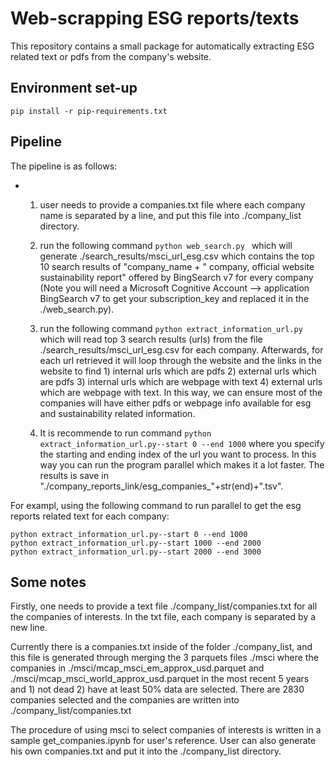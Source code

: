 # Web-scrapping ESG reports/texts

This repository contains a small package for automatically extracting ESG related text or pdfs from the company's website. 



## Environment set-up

```
pip install -r pip-requirements.txt
```

## Pipeline

The pipeline is as follows:

- 1. user needs to provide a companies.txt file where each company name is separated by a line, and put this file into ./company_list directory.
  
  2. run the following command ```python web_search.py ``` which will generate ./search_results/msci_url_esg.csv which contains the top 10 search results of "company_name + " company, official website sustainability report" offered by BingSearch v7 for every company (Note you will need a Microsoft Cognitive Account --> application BingSearch v7 to get your subscription_key and replaced it in the ./web_search.py).
  
  3. run the following command `python extract_information_url.py` which will read top 3 search results (urls) from the file ./search_results/msci_url_esg.csv for each company. Afterwards, for each url retrieved it will loop through the website and the links in the website to find 1) internal urls which are pdfs 2) external urls which are pdfs 3) internal urls which are webpage with text 4) external urls which are webpage with text. In this way, we can ensure most of the companies will have either pdfs or webpage info available for esg and sustainability related information. 
  
  4. It is recommende to run command `python extract_information_url.py--start 0 --end 1000` where you specify the starting and ending index of the url you want to process. In this way you can run the program parallel which makes it a lot faster. The results is save in "./company_reports_link/esg_companies_"+str(end)+".tsv".

For exampl, using the following command to run parallel to get the esg reports related text for each company:

```
python extract_information_url.py--start 0 --end 1000
python extract_information_url.py--start 1000 --end 2000
python extract_information_url.py--start 2000 --end 3000
```

## Some notes

Firstly, one needs to provide a text file ./company_list/companies.txt for all the companies of interests. In the txt file, each company is separated by a new line. 

Currently there is a companies.txt inside of the folder ./company_list, and this file is generated through merging the 3 parquets files ./msci where the companies in ./msci/mcap_msci_em_approx_usd.parquet and ./msci/mcap_msci_world_approx_usd.parquet in the most recent 5 years and 1) not dead 2) have at least 50% data are selected. There are 2830 companies selected and the companies are written into ./company_list/companies.txt

The procedure of using msci to select companies of interests is written in a sample get_companies.ipynb for user's reference. User can also generate his own companies.txt and put it into the ./company_list directory. 


